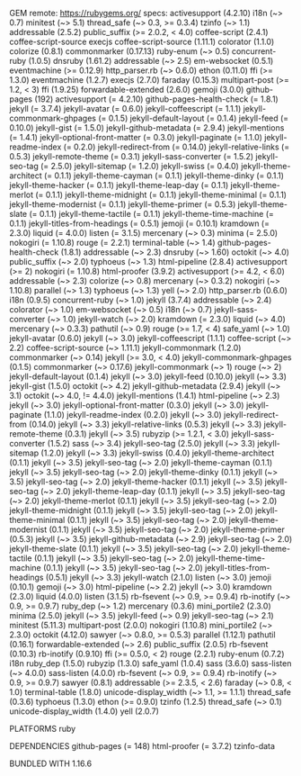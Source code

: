 GEM
  remote: https://rubygems.org/
  specs:
    activesupport (4.2.10)
      i18n (~> 0.7)
      minitest (~> 5.1)
      thread_safe (~> 0.3, >= 0.3.4)
      tzinfo (~> 1.1)
    addressable (2.5.2)
      public_suffix (>= 2.0.2, < 4.0)
    coffee-script (2.4.1)
      coffee-script-source
      execjs
    coffee-script-source (1.11.1)
    colorator (1.1.0)
    colorize (0.8.1)
    commonmarker (0.17.13)
      ruby-enum (~> 0.5)
    concurrent-ruby (1.0.5)
    dnsruby (1.61.2)
      addressable (~> 2.5)
    em-websocket (0.5.1)
      eventmachine (>= 0.12.9)
      http_parser.rb (~> 0.6.0)
    ethon (0.11.0)
      ffi (>= 1.3.0)
    eventmachine (1.2.7)
    execjs (2.7.0)
    faraday (0.15.3)
      multipart-post (>= 1.2, < 3)
    ffi (1.9.25)
    forwardable-extended (2.6.0)
    gemoji (3.0.0)
    github-pages (192)
      activesupport (= 4.2.10)
      github-pages-health-check (= 1.8.1)
      jekyll (= 3.7.4)
      jekyll-avatar (= 0.6.0)
      jekyll-coffeescript (= 1.1.1)
      jekyll-commonmark-ghpages (= 0.1.5)
      jekyll-default-layout (= 0.1.4)
      jekyll-feed (= 0.10.0)
      jekyll-gist (= 1.5.0)
      jekyll-github-metadata (= 2.9.4)
      jekyll-mentions (= 1.4.1)
      jekyll-optional-front-matter (= 0.3.0)
      jekyll-paginate (= 1.1.0)
      jekyll-readme-index (= 0.2.0)
      jekyll-redirect-from (= 0.14.0)
      jekyll-relative-links (= 0.5.3)
      jekyll-remote-theme (= 0.3.1)
      jekyll-sass-converter (= 1.5.2)
      jekyll-seo-tag (= 2.5.0)
      jekyll-sitemap (= 1.2.0)
      jekyll-swiss (= 0.4.0)
      jekyll-theme-architect (= 0.1.1)
      jekyll-theme-cayman (= 0.1.1)
      jekyll-theme-dinky (= 0.1.1)
      jekyll-theme-hacker (= 0.1.1)
      jekyll-theme-leap-day (= 0.1.1)
      jekyll-theme-merlot (= 0.1.1)
      jekyll-theme-midnight (= 0.1.1)
      jekyll-theme-minimal (= 0.1.1)
      jekyll-theme-modernist (= 0.1.1)
      jekyll-theme-primer (= 0.5.3)
      jekyll-theme-slate (= 0.1.1)
      jekyll-theme-tactile (= 0.1.1)
      jekyll-theme-time-machine (= 0.1.1)
      jekyll-titles-from-headings (= 0.5.1)
      jemoji (= 0.10.1)
      kramdown (= 2.3.0)
      liquid (= 4.0.0)
      listen (= 3.1.5)
      mercenary (~> 0.3)
      minima (= 2.5.0)
      nokogiri (= 1.10.8)
      rouge (= 2.2.1)
      terminal-table (~> 1.4)
    github-pages-health-check (1.8.1)
      addressable (~> 2.3)
      dnsruby (~> 1.60)
      octokit (~> 4.0)
      public_suffix (~> 2.0)
      typhoeus (~> 1.3)
    html-pipeline (2.8.4)
      activesupport (>= 2)
      nokogiri (= 1.10.8)
    html-proofer (3.9.2)
      activesupport (>= 4.2, < 6.0)
      addressable (~> 2.3)
      colorize (~> 0.8)
      mercenary (~> 0.3.2)
      nokogiri (~> 1.10.8)
      parallel (~> 1.3)
      typhoeus (~> 1.3)
      yell (~> 2.0)
    http_parser.rb (0.6.0)
    i18n (0.9.5)
      concurrent-ruby (~> 1.0)
    jekyll (3.7.4)
      addressable (~> 2.4)
      colorator (~> 1.0)
      em-websocket (~> 0.5)
      i18n (~> 0.7)
      jekyll-sass-converter (~> 1.0)
      jekyll-watch (~> 2.0)
      kramdown (= 2.3.0)
      liquid (~> 4.0)
      mercenary (~> 0.3.3)
      pathutil (~> 0.9)
      rouge (>= 1.7, < 4)
      safe_yaml (~> 1.0)
    jekyll-avatar (0.6.0)
      jekyll (~> 3.0)
    jekyll-coffeescript (1.1.1)
      coffee-script (~> 2.2)
      coffee-script-source (~> 1.11.1)
    jekyll-commonmark (1.2.0)
      commonmarker (~> 0.14)
      jekyll (>= 3.0, < 4.0)
    jekyll-commonmark-ghpages (0.1.5)
      commonmarker (~> 0.17.6)
      jekyll-commonmark (~> 1)
      rouge (~> 2)
    jekyll-default-layout (0.1.4)
      jekyll (~> 3.0)
    jekyll-feed (0.10.0)
      jekyll (~> 3.3)
    jekyll-gist (1.5.0)
      octokit (~> 4.2)
    jekyll-github-metadata (2.9.4)
      jekyll (~> 3.1)
      octokit (~> 4.0, != 4.4.0)
    jekyll-mentions (1.4.1)
      html-pipeline (~> 2.3)
      jekyll (~> 3.0)
    jekyll-optional-front-matter (0.3.0)
      jekyll (~> 3.0)
    jekyll-paginate (1.1.0)
    jekyll-readme-index (0.2.0)
      jekyll (~> 3.0)
    jekyll-redirect-from (0.14.0)
      jekyll (~> 3.3)
    jekyll-relative-links (0.5.3)
      jekyll (~> 3.3)
    jekyll-remote-theme (0.3.1)
      jekyll (~> 3.5)
      rubyzip (>= 1.2.1, < 3.0)
    jekyll-sass-converter (1.5.2)
      sass (~> 3.4)
    jekyll-seo-tag (2.5.0)
      jekyll (~> 3.3)
    jekyll-sitemap (1.2.0)
      jekyll (~> 3.3)
    jekyll-swiss (0.4.0)
    jekyll-theme-architect (0.1.1)
      jekyll (~> 3.5)
      jekyll-seo-tag (~> 2.0)
    jekyll-theme-cayman (0.1.1)
      jekyll (~> 3.5)
      jekyll-seo-tag (~> 2.0)
    jekyll-theme-dinky (0.1.1)
      jekyll (~> 3.5)
      jekyll-seo-tag (~> 2.0)
    jekyll-theme-hacker (0.1.1)
      jekyll (~> 3.5)
      jekyll-seo-tag (~> 2.0)
    jekyll-theme-leap-day (0.1.1)
      jekyll (~> 3.5)
      jekyll-seo-tag (~> 2.0)
    jekyll-theme-merlot (0.1.1)
      jekyll (~> 3.5)
      jekyll-seo-tag (~> 2.0)
    jekyll-theme-midnight (0.1.1)
      jekyll (~> 3.5)
      jekyll-seo-tag (~> 2.0)
    jekyll-theme-minimal (0.1.1)
      jekyll (~> 3.5)
      jekyll-seo-tag (~> 2.0)
    jekyll-theme-modernist (0.1.1)
      jekyll (~> 3.5)
      jekyll-seo-tag (~> 2.0)
    jekyll-theme-primer (0.5.3)
      jekyll (~> 3.5)
      jekyll-github-metadata (~> 2.9)
      jekyll-seo-tag (~> 2.0)
    jekyll-theme-slate (0.1.1)
      jekyll (~> 3.5)
      jekyll-seo-tag (~> 2.0)
    jekyll-theme-tactile (0.1.1)
      jekyll (~> 3.5)
      jekyll-seo-tag (~> 2.0)
    jekyll-theme-time-machine (0.1.1)
      jekyll (~> 3.5)
      jekyll-seo-tag (~> 2.0)
    jekyll-titles-from-headings (0.5.1)
      jekyll (~> 3.3)
    jekyll-watch (2.1.0)
      listen (~> 3.0)
    jemoji (0.10.1)
      gemoji (~> 3.0)
      html-pipeline (~> 2.2)
      jekyll (~> 3.0)
    kramdown (2.3.0)
    liquid (4.0.0)
    listen (3.1.5)
      rb-fsevent (~> 0.9, >= 0.9.4)
      rb-inotify (~> 0.9, >= 0.9.7)
      ruby_dep (~> 1.2)
    mercenary (0.3.6)
    mini_portile2 (2.3.0)
    minima (2.5.0)
      jekyll (~> 3.5)
      jekyll-feed (~> 0.9)
      jekyll-seo-tag (~> 2.1)
    minitest (5.11.3)
    multipart-post (2.0.0)
    nokogiri (1.10.8)
      mini_portile2 (~> 2.3.0)
    octokit (4.12.0)
      sawyer (~> 0.8.0, >= 0.5.3)
    parallel (1.12.1)
    pathutil (0.16.1)
      forwardable-extended (~> 2.6)
    public_suffix (2.0.5)
    rb-fsevent (0.10.3)
    rb-inotify (0.9.10)
      ffi (>= 0.5.0, < 2)
    rouge (2.2.1)
    ruby-enum (0.7.2)
      i18n
    ruby_dep (1.5.0)
    rubyzip (1.3.0)
    safe_yaml (1.0.4)
    sass (3.6.0)
      sass-listen (~> 4.0.0)
    sass-listen (4.0.0)
      rb-fsevent (~> 0.9, >= 0.9.4)
      rb-inotify (~> 0.9, >= 0.9.7)
    sawyer (0.8.1)
      addressable (>= 2.3.5, < 2.6)
      faraday (~> 0.8, < 1.0)
    terminal-table (1.8.0)
      unicode-display_width (~> 1.1, >= 1.1.1)
    thread_safe (0.3.6)
    typhoeus (1.3.0)
      ethon (>= 0.9.0)
    tzinfo (1.2.5)
      thread_safe (~> 0.1)
    unicode-display_width (1.4.0)
    yell (2.0.7)

PLATFORMS
  ruby

DEPENDENCIES
  github-pages (= 148)
  html-proofer (= 3.7.2)
  tzinfo-data

BUNDLED WITH
   1.16.6

